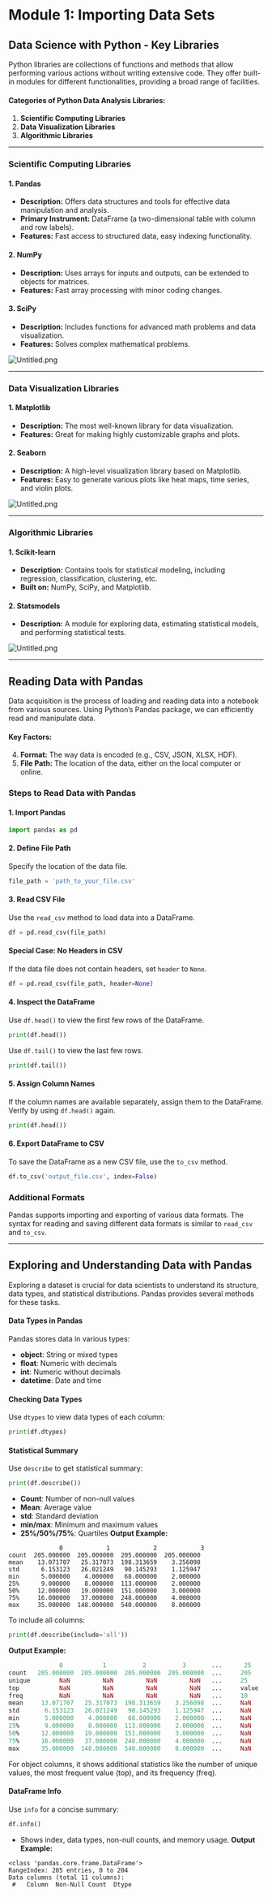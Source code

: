 

# Module 1: Importing Data Sets
## Data Science with Python - Key Libraries
Python libraries are collections of functions and methods that allow performing various actions without writing extensive code. They offer built-in modules for different functionalities, providing a broad range of facilities.
#### Categories of Python Data Analysis Libraries:
1. **Scientific Computing Libraries**
2. **Data Visualization Libraries**
3. **Algorithmic Libraries**

___
### Scientific Computing Libraries
#### 1. **Pandas**
- **Description:** Offers data structures and tools for effective data manipulation and analysis.
- **Primary Instrument:** DataFrame (a two-dimensional table with column and row labels).
- **Features:** Fast access to structured data, easy indexing functionality.
#### 2. **NumPy**
- **Description:** Uses arrays for inputs and outputs, can be extended to objects for matrices.
- **Features:** Fast array processing with minor coding changes.
#### 3. **SciPy**
- **Description:** Includes functions for advanced math problems and data visualization.
- **Features:** Solves complex mathematical problems.

![Untitled.png](https://prod-files-secure.s3.us-west-2.amazonaws.com/03e82b26-cccb-4906-bb56-adabcbdc0655/997ac361-58a8-4f04-bb0f-79fea4baa761/Untitled.png?X-Amz-Algorithm=AWS4-HMAC-SHA256&X-Amz-Content-Sha256=UNSIGNED-PAYLOAD&X-Amz-Credential=ASIAZI2LB466X5LN4DXF%2F20250206%2Fus-west-2%2Fs3%2Faws4_request&X-Amz-Date=20250206T101541Z&X-Amz-Expires=3600&X-Amz-Security-Token=IQoJb3JpZ2luX2VjEEEaCXVzLXdlc3QtMiJIMEYCIQDXFE6aVbsQKanBiBuJJTb9h5KOEh0aVBHkOLuugPqKiQIhAID61dcBMhdBsiJS5gWlSfb5a8XK2SoTMp6ikGLzTmYjKv8DCFoQABoMNjM3NDIzMTgzODA1IgzJpQcKqNhLDFjIcB8q3ANJYfdcDKNl2CyRP2hmRhAiKKQRj9SYyBfH%2FEMKbOyP9sgql2hVzQEqEdweZeTq0PrkvtB3HIjfhr4NephiXNPyAh4L0eOJhrNJb36LDey48RRhQXRuDFHQ7tO2uRKAGA2ZRynZmcHttIGM96cizJm53QlXKHGhEDfklAdxaSOB%2BB5%2FsrjvNK1M60IYSZmWG8pZASXEzMB%2FiwEIVDZbsTqbBJnDZi%2Bz6ZiOD%2FtmSpeh7iM2UnyGXxY1BRHgdk9Bg4ibRdTjD5kwH0vc7y7Rq3TNxLXmMPMAA2ITTi5ztj1qgcI4RBnNtFyRII9nofFdWfXLyzlYUy%2BINkANH38kHqQOWCecEsplc5naYddw73FvdQAPWLKIAmaX5gje6kC%2F%2FkwmVy9XP0ZYd5NH%2BdfXtGblbufI%2F8%2FXTiRsr8QE08zN%2F4s4Ut8J%2FJBy7Z%2FyV1ApOrIe1XynFqm03DG2i2vlBLuaehR1MQWQucIg0107kmesd3UtXAGak8K31CwAFyTK3riCwer1pL8fD2toButkl2ttgNOjpJP2yoyy8tJKjMkyTZ9l%2FZaOXJBalFI6K0KXWzYx4YtzP41606TUT7qSsWpUdLIkedoT%2FnlbK8od6stjv%2B4Oz9n3%2FRTtgxZgMjDf65G9BjqkASni1PJTbwlLoIzTaHkdszDysQYzs9EruVkFoaW8HAO5d8j8nirEEVakwFkXuzRFwK1N6lEHfQnzM2UpGfjdQ9OnChplHEblHEL1%2BwBPESA1dW0vXWYpEI9hcFMQmbOBBTwzSpaF2btIFmBLmMv7RVNQOOLZbY1FKsTzOgZ%2FtkGLHlvDJxycAVtjyqhOr2v6mJ7TOYxvPFKAOZPr9MsShmVSEEhK&X-Amz-Signature=75e7ee7d378abfca55ef53b583e81edf62ef7814db1c8e20ea18ac2b5a2f2180&X-Amz-SignedHeaders=host&x-id=GetObject)
___
### Data Visualization Libraries
#### 1. **Matplotlib**
- **Description:** The most well-known library for data visualization.
- **Features:** Great for making highly customizable graphs and plots.
#### 2. **Seaborn**
- **Description:** A high-level visualization library based on Matplotlib.
- **Features:** Easy to generate various plots like heat maps, time series, and violin plots.

![Untitled.png](https://prod-files-secure.s3.us-west-2.amazonaws.com/03e82b26-cccb-4906-bb56-adabcbdc0655/733d1e42-5a53-4fd8-90c1-3d85254369a6/Untitled.png?X-Amz-Algorithm=AWS4-HMAC-SHA256&X-Amz-Content-Sha256=UNSIGNED-PAYLOAD&X-Amz-Credential=ASIAZI2LB466Y7WG45LK%2F20250206%2Fus-west-2%2Fs3%2Faws4_request&X-Amz-Date=20250206T101540Z&X-Amz-Expires=3600&X-Amz-Security-Token=IQoJb3JpZ2luX2VjEEEaCXVzLXdlc3QtMiJHMEUCIQCvPgYPsHuyDBs9pLxLgwy5DDUm1iosw9JSFG3ReE%2FiZwIgW75IptilaXuJ8SHjWWbTDkV6QmADqFYDEkGYtn%2BFA7cq%2FwMIWhAAGgw2Mzc0MjMxODM4MDUiDBtfhy%2FTy1aUZ%2FwxKircA%2FJOXo3rxxSRBgShmTLkM6qVTixv1ZEsL%2BKI5ogXUuomkFTjgtIxFW197iw%2BxuL9c%2BDK9GZyPCjFf1bz3yuuntAjcM5qVoR7HJ8LKjlHKRw0LARCH5T025sqOsxXMz%2B9EvpUISwauNzO0DV2hXunzzy0uneD8W%2FLHE327JlxCDr6nvsIACdOZ5F19%2BD5y1kOhp3wwPLkEvZhBLluBmJ2tqA5p4WUwWSKdKXYcZlyQFSjnWe%2FP9PxLApgR7DkYurSYi%2FZtihZa%2F4i0cfrPDv2uVx%2FRhIjm5itA04hN10YehE%2FrVYiyDR0uEA4imLE5jfGkgeV9Lr8N0zAWRtOzVtfxZ6bMOWF6lGroA40diTwnlhmQC6L7CZq3Cdsf9DkVzaMHA%2B7%2B%2B6EUR6L8QMFfKIhFtqBN%2B3%2FPH2Tv8RIIWtQz%2BUFhftTBTdOkht9umLOH1mV2rnGA8c%2BiLEUpYyDh8qEq2Sfz6KHX%2FEMrM9Pa6ukdWGFiYaS9oOy3FgviioSO5UDV9F%2FvIuerNwoyok%2BK00%2BvLLq7Zzw9xH%2FYh3RyXjkm9yIWfq3Z9t2qVB91MC4KF9b5EpI5aluJlzEbBe99x%2Bix0yQqSs2%2FZ90zHCJ%2BpF%2Bi8XiWrmWyLynpB2iwVnIMKrskb0GOqUBat85H%2Fb8IrAyT050XqBzwVykPDPm2ekXYE7azQqw9CTM2%2B%2FPCOCFspWwXiSv%2BvJovwFtggD6CbLxmmFZD5MOr6HZN2S4wckzIt4no3teXxI%2FKIoL%2BWLEcxq8B7J7GIimHoJwhrWv01uifAr9VIcPMq%2BueY3a1CYd8m0m1qgxQN0tIWF5HLXXqnVTqLPU8y5kil2Z295A9cUCaHHU0DbSPwuDhV6%2F&X-Amz-Signature=84fccb7d4bbb8d70e234a0743d5370ffb25ee3a723404d70cceae119460f3803&X-Amz-SignedHeaders=host&x-id=GetObject)
___
### Algorithmic Libraries
#### 1. **Scikit-learn**
- **Description:** Contains tools for statistical modeling, including regression, classification, clustering, etc.
- **Built on:** NumPy, SciPy, and Matplotlib.
#### 2. **Statsmodels**
- **Description:** A module for exploring data, estimating statistical models, and performing statistical tests.

![Untitled.png](https://prod-files-secure.s3.us-west-2.amazonaws.com/03e82b26-cccb-4906-bb56-adabcbdc0655/c62885f5-417d-4179-834f-d68f8f2bdf39/Untitled.png?X-Amz-Algorithm=AWS4-HMAC-SHA256&X-Amz-Content-Sha256=UNSIGNED-PAYLOAD&X-Amz-Credential=ASIAZI2LB466Y7WG45LK%2F20250206%2Fus-west-2%2Fs3%2Faws4_request&X-Amz-Date=20250206T101540Z&X-Amz-Expires=3600&X-Amz-Security-Token=IQoJb3JpZ2luX2VjEEEaCXVzLXdlc3QtMiJHMEUCIQCvPgYPsHuyDBs9pLxLgwy5DDUm1iosw9JSFG3ReE%2FiZwIgW75IptilaXuJ8SHjWWbTDkV6QmADqFYDEkGYtn%2BFA7cq%2FwMIWhAAGgw2Mzc0MjMxODM4MDUiDBtfhy%2FTy1aUZ%2FwxKircA%2FJOXo3rxxSRBgShmTLkM6qVTixv1ZEsL%2BKI5ogXUuomkFTjgtIxFW197iw%2BxuL9c%2BDK9GZyPCjFf1bz3yuuntAjcM5qVoR7HJ8LKjlHKRw0LARCH5T025sqOsxXMz%2B9EvpUISwauNzO0DV2hXunzzy0uneD8W%2FLHE327JlxCDr6nvsIACdOZ5F19%2BD5y1kOhp3wwPLkEvZhBLluBmJ2tqA5p4WUwWSKdKXYcZlyQFSjnWe%2FP9PxLApgR7DkYurSYi%2FZtihZa%2F4i0cfrPDv2uVx%2FRhIjm5itA04hN10YehE%2FrVYiyDR0uEA4imLE5jfGkgeV9Lr8N0zAWRtOzVtfxZ6bMOWF6lGroA40diTwnlhmQC6L7CZq3Cdsf9DkVzaMHA%2B7%2B%2B6EUR6L8QMFfKIhFtqBN%2B3%2FPH2Tv8RIIWtQz%2BUFhftTBTdOkht9umLOH1mV2rnGA8c%2BiLEUpYyDh8qEq2Sfz6KHX%2FEMrM9Pa6ukdWGFiYaS9oOy3FgviioSO5UDV9F%2FvIuerNwoyok%2BK00%2BvLLq7Zzw9xH%2FYh3RyXjkm9yIWfq3Z9t2qVB91MC4KF9b5EpI5aluJlzEbBe99x%2Bix0yQqSs2%2FZ90zHCJ%2BpF%2Bi8XiWrmWyLynpB2iwVnIMKrskb0GOqUBat85H%2Fb8IrAyT050XqBzwVykPDPm2ekXYE7azQqw9CTM2%2B%2FPCOCFspWwXiSv%2BvJovwFtggD6CbLxmmFZD5MOr6HZN2S4wckzIt4no3teXxI%2FKIoL%2BWLEcxq8B7J7GIimHoJwhrWv01uifAr9VIcPMq%2BueY3a1CYd8m0m1qgxQN0tIWF5HLXXqnVTqLPU8y5kil2Z295A9cUCaHHU0DbSPwuDhV6%2F&X-Amz-Signature=a7936177db2308a42c5847dad702e8aafaa6fcdef0264f72bd9977e1178f7ede&X-Amz-SignedHeaders=host&x-id=GetObject)
___
## Reading Data with Pandas
Data acquisition is the process of loading and reading data into a notebook from various sources. Using Python’s Pandas package, we can efficiently read and manipulate data.
#### Key Factors:
4. **Format:** The way data is encoded (e.g., CSV, JSON, XLSX, HDF).
5. **File Path:** The location of the data, either on the local computer or online.
### Steps to Read Data with Pandas
#### 1. **Import Pandas**
```python
import pandas as pd
```
#### 2. **Define File Path**
Specify the location of the data file.
```python
file_path = 'path_to_your_file.csv'
```
#### 3. **Read CSV File**
Use the `read_csv` method to load data into a DataFrame.
```python
df = pd.read_csv(file_path)
```
#### Special Case: No Headers in CSV
If the data file does not contain headers, set `header` to `None`.
```python
df = pd.read_csv(file_path, header=None)
```
#### 4. **Inspect the DataFrame**
Use `df.head()` to view the first few rows of the DataFrame.
```python
print(df.head())
```
Use `df.tail()` to view the last few rows.
```python
print(df.tail())
```
#### 5. **Assign Column Names**
If the column names are available separately, assign them to the DataFrame.
Verify by using `df.head()` again.
```python
print(df.head())
```
#### 6. **Export DataFrame to CSV**
To save the DataFrame as a new CSV file, use the `to_csv` method.
```python
df.to_csv('output_file.csv', index=False)
```
### Additional Formats
Pandas supports importing and exporting of various data formats. The syntax for reading and saving different data formats is similar to `read_csv` and `to_csv`.
___
## Exploring and Understanding Data with Pandas
Exploring a dataset is crucial for data scientists to understand its structure, data types, and statistical distributions. Pandas provides several methods for these tasks.
#### Data Types in Pandas
Pandas stores data in various types:
- **object**: String or mixed types
- **float**: Numeric with decimals
- **int**: Numeric without decimals
- **datetime**: Date and time
#### Checking Data Types
Use `dtypes` to view data types of each column:
```python
print(df.dtypes)
```
#### Statistical Summary
Use `describe` to get statistical summary:
```python
print(df.describe())
```
- **Count**: Number of non-null values
- **Mean**: Average value
- **std**: Standard deviation
- **min/max**: Minimum and maximum values
- **25%/50%/75%**: Quartiles
**Output Example:**
```plain text
              0            1            2            3
count  205.000000  205.000000  205.000000  205.000000
mean    13.071707   25.317073  198.313659    3.256098
std      6.153123   26.021249   90.145293    1.125947
min      5.000000    4.000000   68.000000    2.000000
25%      9.000000    8.000000  113.000000    2.000000
50%     12.000000   19.000000  151.000000    3.000000
75%     16.000000   37.000000  248.000000    4.000000
max     35.000000  148.000000  540.000000    8.000000
```
To include all columns:
```python
print(df.describe(include='all'))
```
**Output Example:**
```r
              0           1          2          3       ...      25       26       27
count   205.000000  205.000000  205.000000  205.000000  ...     205      205      205
unique        NaN         NaN         NaN         NaN   ...     25       25       25
top           NaN         NaN         NaN         NaN   ...     value    value    value
freq          NaN         NaN         NaN         NaN   ...     10       10       10
mean     13.071707   25.317073  198.313659    3.256098  ...     NaN      NaN      NaN
std       6.153123   26.021249   90.145293    1.125947  ...     NaN      NaN      NaN
min       5.000000    4.000000   68.000000    2.000000  ...     NaN      NaN      NaN
25%       9.000000    8.000000  113.000000    2.000000  ...     NaN      NaN      NaN
50%      12.000000   19.000000  151.000000    3.000000  ...     NaN      NaN      NaN
75%      16.000000   37.000000  248.000000    4.000000  ...     NaN      NaN      NaN
max      35.000000  148.000000  540.000000    8.000000  ...     NaN      NaN      NaN
```
For object columns, it shows additional statistics like the number of unique values, the most frequent value (top), and its frequency (freq).
#### DataFrame Info
Use `info` for a concise summary:
```python
df.info()
```
- Shows index, data types, non-null counts, and memory usage.
**Output Example:**
```less
<class 'pandas.core.frame.DataFrame'>
RangeIndex: 205 entries, 0 to 204
Data columns (total 11 columns):
 #   Column  Non-Null Count  Dtype
